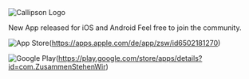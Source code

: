 <img src="https://cdn.shopify.com/s/files/1/0655/5087/6900/files/B70C6418-4EC0-44C0-8485-F22BBEC44718.png?v=1690015274" alt="Callipson Logo" border="0"  />

New App released for iOS and Android
Feel free to join the community.

![App Store](https://firebasestorage.googleapis.com/v0/b/zusammen-stehen-wir.appspot.com/o/public%2Fapp%2Flogos%2Flogo-zsw.png?alt=media&token=e6445233-21f9-4402-92bd-d09678d1f04d)(https://apps.apple.com/de/app/zsw/id6502181270)

![Google Play](https://firebasestorage.googleapis.com/v0/b/zusammen-stehen-wir.appspot.com/o/public%2Fapp%2Flogos%2Flogo-zsw.png?alt=media&token=e6445233-21f9-4402-92bd-d09678d1f04d)(https://play.google.com/store/apps/details?id=com.ZusammenStehenWir)
